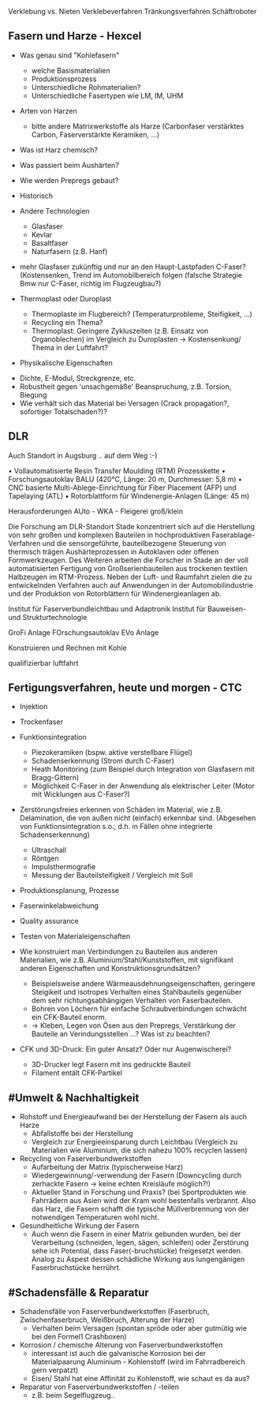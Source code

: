 
Verklebung vs. Nieten
Verklebeverfahren
Tränkungsverfahren
Schäftroboter


Fasern und Harze - Hexcel
---------------------------------------------------------
* Was genau sind "Kohlefasern"
  - welche Basismaterialien
  - Produktionsprozess
  - Unterschiedliche Rohmaterialien?
  - Unterschiedliche Fasertypen wie LM, IM, UHM
* Arten von Harzen
    - bitte andere Matrixwerkstoffe als Harze (Carbonfaser verstärktes Carbon, Faserverstärkte Keramiken, ...)
  
* Was ist Harz chemisch?
* Was passiert beim Aushärten?
* Wie werden Prepregs gebaut?
* Historisch

* Andere Technologien
  - Glasfaser
  - Kevlar
  - Basaltfaser
  - Naturfasern (z.B. Hanf)

* mehr Glasfaser zukünftig und nur an den Haupt-Lastpfaden C-Faser? (Kostensenken, Trend im Automobilbereich folgen (falsche Strategie Bmw nur C-Faser, richtig im Flugzeugbau?)
* Thermoplast oder Duroplast
  - Thermoplaste im Flugbereich? (Temperaturprobleme, Steifigkeit, ...)
  - Recycling ein Thema?
  - Thermoplast: Geringere Zykluszeiten (z.B. Einsatz von Organoblechen) im Vergleich zu Duroplasten -> Kostensenkung/ Thema in der Luftfahrt?

* Physikalische Eigenschaften
 - Dichte, E-Modul, Streckgrenze, etc.
 - Robustheit gegen 'unsachgemäße' Beanspruchung, z.B. Torsion, Biegung
 - Wie verhält sich das Material bei Versagen (Crack propagation?, sofortiger Totalschaden?)?

DLR
---------------------------------------------------------

Auch Standort in Augsburg .. auf dem Weg :-)

• Vollautomatisierte Resin Transfer Moulding (RTM) Prozesskette
• Forschungsautoklav BALU (420°C, Länge: 20 m, Durchmesser: 5,8 m)
• CNC basierte Multi-Ablege-Einrichtung für Fiber Placement (AFP) und Tapelaying (ATL)
• Rotorblattform für Windenergie-Anlagen (Länge: 45 m)

Herausforderungen AUto - WKA - Fleigerei groß/klein

Die Forschung am DLR-Standort Stade konzentriert sich auf die
Herstellung von sehr großen und komplexen Bauteilen in hochproduktiven
Faserablage-Verfahren und die sensorgeführte, bauteilbezogene Steuerung
von thermisch trägen Aushärteprozessen in Autoklaven oder offenen
Formwerkzeugen. Des Weiteren arbeiten die Forscher in Stade an der voll
automatisierten Fertigung von Großserienbauteilen aus trockenen textilen
Halbzeugen im RTM-Prozess. Neben der Luft- und Raumfahrt zielen die zu
entwickelnden Verfahren auch auf Anwendungen in der Automobilindustrie
und der Produktion von Rotorblättern für Windenergieanlagen ab.

Institut für Faserverbundleichtbau und Adaptronik 
Institut für Bauweisen- und Strukturtechnologie 

GroFi Anlage
FOrschungsautoklav
EVo Anlage

Konstruieren und Rechnen mit Kohle

qualifizierbar luftfahrt

Fertigungsverfahren, heute und morgen - CTC
---------------------------------------------------------

* Injektion

* Trockenfaser
  
* Funktionsintegration
  - Piezokeramiken (bspw. aktive verstellbare Flügel)
  - Schadenserkennung (Strom durch C-Faser)
  - Heath Monitoring (zum Beispiel durch Integration von Glasfasern mit Bragg-Gittern)
  - Möglichkeit C-Faser in der Anwendung als elektrischer Leiter (Motor mit Wicklungen aus C-Faser?)

* Zerstörungsfreies erkennen von Schäden im Material, wie z.B. Delamination, die von außen nicht (einfach) erkennbar sind. (Abgesehen von Funktionsintegration s.o., d.h. in Fällen ohne integrierte Schadenserkennung)
  - Ultraschall
  - Röntgen
  - Impulsthermografie
  - Messung der Bauteilsteifigkeit / Vergleich mit Soll

* Produktionsplanung, Prozesse
* Faserwinkelabweichung

* Quality assurance
* Testen von Materialeigenschaften

* Wie konstruiert man Verbindungen zu Bauteilen aus anderen Materialien, wie z.B. Aluminium/Stahl/Kunststoffen, mit signifikant anderen Eigenschaften und Konstruktionsgrundsätzen? 
  - Beispielsweise andere Wärmeausdehnungseigenschaften, geringere Steigikeit und isotropes Verhalten eines Stahlbauteils gegenüber dem sehr richtungsabhängigen Verhalten von Faserbauteilen. 
  - Bohren von Löchern für einfache Schraubverbindungen schwächt ein CFK-Bauteil enorm.
  - -> Kleben, Legen von Ösen aus den Prepregs, Verstärkung der Bauteile an Verindungsstellen ...? Was ist zu beachten?

* CFK und 3D-Druck: Ein guter Ansatz? Oder nur Augenwischerei?
  - 3D-Drucker legt Fasern mit ins gedruckte Bauteil
  - Filament entält CFK-Partikel
  
  
#Umwelt & Nachhaltigkeit
------------------------
  
* Rohstoff und Energieaufwand  bei der Herstellung der Fasern als auch Harze
    - Abfallstoffe bei der Herstellung
    - Vergleich zur Energieeinsparung durch Leichtbau (Vergleich zu Materialien wie Aluminium, die sich nahezu 100% recyclen lassen)
* Recycling von Faserverbundwerkstoffen
    - Aufarbeitung der Matrix (typischerweise Harz)
    - Wiedergewinnung/-verwendung der Fasern (Downcycling durch zerhackte Fasern -> keine echten Kreisläufe möglich?!)
    - Aktueller Stand in Forschung und Praxis? (bei Sportprodukten wie Fahrrädern aus Asien wird der Kram wohl bestenfalls verbrannt. Also das Harz, die Fasern schafft die typische Müllverbrennung von der notwendigen Temperaturen wohl nicht.
* Gesundheitliche Wirkung der Fasern
    - Auch wenn die Fasern in einer Matrix gebunden wurden, bei der Verarbeitung (schneiden, legen, sägen, schleifen) oder Zerstörung sehe ich Potential, dass Faser(-bruchstücke) freigesetzt werden. Analog zu Aspest dessen schädliche Wirkung aus lungengänigen Faserbruchstücke herrührt.
    
    
    
 #Schadensfälle & Reparatur
 --------------------------
 
* Schadensfälle von Faserverbundwerkstoffen (Faserbruch, Zwischenfaserbruch, Weißbruch, Alterung der Harze)
  - Verhalten beim Versagen (spontan spröde oder aber gutmütig wie bei den Formel1 Crashboxen)
* Korrosion / chemische Alterung von Faserverbundwerkstoffen
  - interessant ist auch die galvanische Korrosion bei der Materialpaarung Aluminium - Kohlenstoff (wird im Fahrradbereich gern verpatzt)
  - Eisen/ Stahl hat eine Affinität zu Kohlenstoff, wie schaut es da aus?
* Reparatur von Faserverbundwerkstoffen / -teilen
  - z.B. beim Segelflugzeug..
